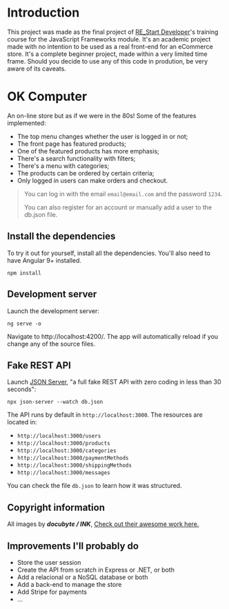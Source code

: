 # Introduction

This project was made as the final project of [RE_Start Developer](https://pt.primaverabss.com/pt/formacao-2/acoes-em-destaque/restart/)'s training course for the JavaScript Frameworks module. It's an academic project made with no intention to be used as a real front-end for an eCommerce store. It's a complete beginner project, made within a very limited time frame. Should you decide to use any of this code in prodution, be very aware of its caveats.

# OK Computer

An on-line store but as if we were in the 80s! Some of the features implemented:

* The top menu changes whether the user is logged in or not;
* The front page has featured products;
* One of the featured products has more emphasis;
* There's a search functionality with filters;
* There's a menu with categories;
* The products can be ordered by certain criteria;
* Only logged in users can make orders and checkout.

> You can log in with the email `email@email.com` and the password `1234`.
>
> You can also register for an account or manually add a user to the db.json file.

## Install the dependencies

To try it out for yourself, install all the dependencies. You'll also need to have Angular 9+ installed.

    npm install

## Development server

Launch the development server:
    
    ng serve -o

Navigate to http://localhost:4200/. The app will automatically reload if you change any of the source files.

## Fake REST API

Launch [JSON Server](https://www.npmjs.com/package/json-server), "a full fake REST API with zero coding in less than 30 seconds":
    
    npx json-server --watch db.json

The API runs by default in `http://localhost:3000`. The resources are located in:

* `http://localhost:3000/users`
* `http://localhost:3000/products`
* `http://localhost:3000/categories`
* `http://localhost:3000/paymentMethods`
* `http://localhost:3000/shippingMethods`
* `http://localhost:3000/messages`

You can check the file `db.json` to learn how it was structured.

## Copyright information

All images by ***docubyte / INK***, [Check out their awesome work here.](https://www.docubyte.com/works/guide-to-computing/)

## Improvements I'll probably do

* Store the user session
* Create the API from scratch in Express or .NET, or both
* Add a relacional or a NoSQL database or both
* Add a back-end to manage the store
* Add Stripe for payments
* ...
